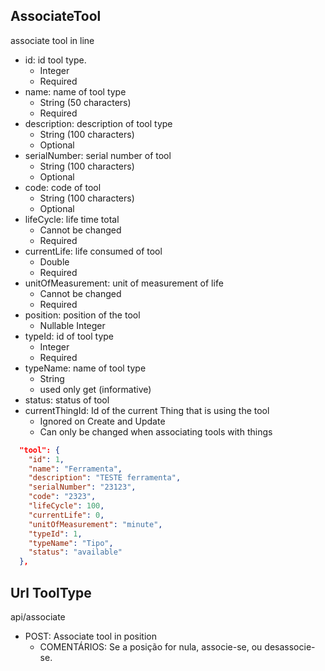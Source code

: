 ## AssociateTool
associate tool in line

* id: id tool type.
  * Integer
  * Required
* name: name of tool type
  * String (50 characters)
  * Required
* description: description of tool type
  * String (100 characters)
  * Optional
* serialNumber: serial number of tool
  * String (100 characters)
  * Optional
* code: code of tool
  * String (100 characters)
  * Optional
* lifeCycle: life time total
  * Cannot be changed
  * Required
* currentLife: life consumed of tool
  * Double
  * Required
* unitOfMeasurement: unit of measurement of life
  * Cannot be changed
  * Required
* position: position of the tool
  * Nullable Integer  
* typeId: id of tool type
  * Integer
  * Required
* typeName: name of tool type
  * String
  * used only get (informative)
* status: status of tool
* currentThingId: Id of the current Thing that is using the tool
  * Ignored on Create and Update
  * Can only be changed when associating tools with things

```json
  "tool": {
    "id": 1,
    "name": "Ferramenta",
    "description": "TESTE ferramenta",
    "serialNumber": "23123",
    "code": "2323",
    "lifeCycle": 100,
    "currentLife": 0,
    "unitOfMeasurement": "minute",
    "typeId": 1,
    "typeName": "Tipo",
    "status": "available"
  },
```
##  Url ToolType
api/associate
* POST: Associate tool in position
	* COMENTÁRIOS: Se a posição for nula, associe-se, ou desassocie-se.
